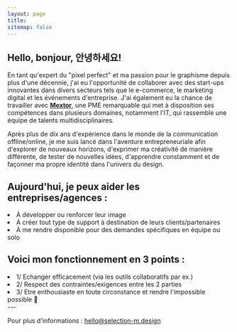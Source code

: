 ```yaml
---
layout: page
title:
sitemap: false
---
```


## Hello, bonjour, 안녕하세요!

En tant qu'expert du "pixel perfect" et ma passion pour le graphisme depuis plus d'une décennie, j'ai eu l'opportunité de collaborer avec des start-ups innovantes dans divers secteurs tels que le e-commerce, le marketing digital et les événements d'entreprise. J'ai également eu la chance de travailler avec **[Mextor](https://mextor.com)**, une PME remarquable qui met à disposition ses compétences dans plusieurs domaines, notamment l'IT, qui rassemble une équipe de talents multidisciplinaires.

Après plus de dix ans d'expérience dans le monde de la communication offline/online, je me suis lancé dans l'aventure entrepreneuriale afin d'explorer de nouveaux horizons, d'exprimer ma créativité de manière différente, de tester de nouvelles idées, d'apprendre constamment et de façonner ma propre identité dans l'univers du design.


## Aujourd'hui, je peux aider les entreprises/agences :
  <li>À développer ou renforcer leur image</li>
  <li>À créer tout type de support à destination de leurs clients/partenaires</li>
  <li>À me rendre disponible pour des demandes spécifiques en équipe ou solo</li>


## Voici mon fonctionnement en 3 points :
  <li>1/ Echanger efficacement (via les outils collaboratifs par ex.)</li>
  <li>2/ Respect des contraintes/exigences entre les 2 parties</li>
  <li>3/ Etre enthousiaste en toute circonstance et rendre l'impossible possible 🖖 </li>
---


Pour plus d'informations : [hello@selection-m.design](mailto:hello@selection-m.design)